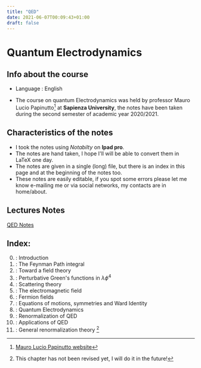 ```yaml
---
title: "QED"
date: 2021-06-07T00:09:43+01:00
draft: false
---
```



# Quantum Electrodynamics

## Info about the course

* Language : English

* The course on quantum Electrodynamics was held by professor Mauro Lucio Papinutto[^1] at **Sapienza University**, the notes have been taken during the second semester of academic year 2020/2021.

## Characteristics of the notes

- I took the notes using _Notabilty_ on **Ipad pro**.
- The notes are hand taken, I hope I'll will be able to convert them in LaTeX one day.
- The notes are given in a single (long) file, but there is an index in this page and at the beginning of the notes too.
- These notes are easily editable, if you spot some errors please let me know e-mailing me or via social networks, my contacts are in home/about. 


## Lectures Notes

[QED Notes](https://drive.google.com/file/d/1gYz7UYYpF9qVVtAZWYIGhdrKqyISj0Vi/view?usp=sharing)

## Index:

0. : Introduction
1. : The Feynman Path integral
2. : Toward a field theory
3. : Perturbative Green's functions in $\lambda\phi^4$
4. : Scattering theory
5. : The electromagnetic field
6. : Fermion fields
7. : Equations of motions, symmetries and Ward Identity
8. : Quantum Electrodynamics
9. : Renormalization of QED
10. : Applications of QED
11. : General renormalization theory [^2]



[^1]: [Mauro Lucio Papinutto website](https://www.roma1.infn.it/~papinutt/)
[^2]: This chapter has not been revised yet, I will do it in the future!